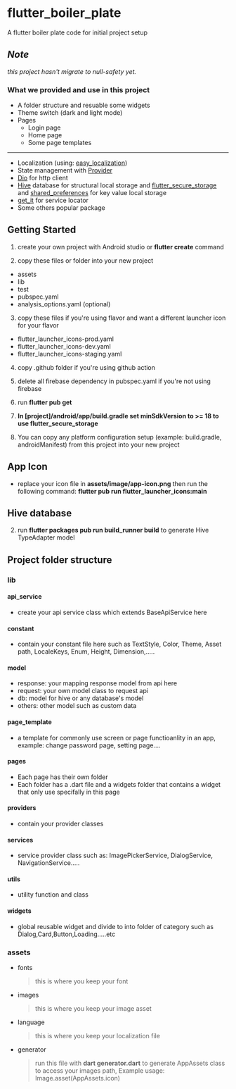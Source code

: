# flutter_boiler_plate

A flutter boiler plate code for initial project setup

## _Note_

_this project hasn't migrate to null-safety yet._

### What we provided and use in this project

- A folder structure and resuable some widgets
- Theme switch (dark and light mode)
- Pages
  - Login page
  - Home page
  - Some page templates

---

- Localization (using: [easy_localization](https://pub.dev/packages/easy_localization))
- State management with [Provider](https://pub.dev/packages/provider)
- [Dio](https://pub.dev/packages/dio) for http client
- [Hive](https://pub.dev/packages/hive) database for structural local storage and [flutter_secure_storage](https://pub.dev/packages/flutter_secure_storage) and [shared_preferences](https://pub.dev/packages/shared_preferences) for key value local storage
- [get_it](https://pub.dev/packages/get_it) for service locator
- Some others popular package

## Getting Started

1. create your own project with Android studio or **flutter create** command

2. copy these files or folder into your new project

- assets
- lib
- test
- pubspec.yaml
- analysis_options.yaml (optional)

3. copy these files if you're using flavor and want a different launcher icon for your flavor

- flutter_launcher_icons-prod.yaml
- flutter_launcher_icons-dev.yaml
- flutter_launcher_icons-staging.yaml

4. copy .github folder if you're using github action

5. delete all firebase dependency in pubspec.yaml if you're not using firebase

6. run **flutter pub get**
7. **In [project]/android/app/build.gradle set minSdkVersion to >= 18 to use flutter_secure_storage**
8. You can copy any platform configuration setup (example: build.gradle, androidManifest) from this project into your new project

## App Icon

- replace your icon file in **assets/image/app-icon.png** then run the following command: **flutter pub run flutter_launcher_icons:main**

## Hive database

2. run **flutter packages pub run build_runner build** to generate Hive TypeAdapter model

## Project folder structure

### lib

#### api_service

- create your api service class which extends BaseApiService here

#### constant

- contain your constant file here such as TextStyle, Color, Theme, Asset path, LocaleKeys, Enum, Height, Dimension,.....

#### model

- response: your mapping response model from api here
- request: your own model class to request api
- db: model for hive or any database's model
- others: other model such as custom data

#### page_template

- a template for commonly use screen or page functioanlity in an app, example: change password page, setting page....

#### pages

- Each page has their own folder
- Each folder has a .dart file and a widgets folder that contains a widget that only use specifally in this page

#### providers

- contain your provider classes

#### services

- service provider class such as: ImagePickerService, DialogService, NavigationService.....

#### utils

- utility function and class

#### widgets

- global reusable widget and divide to into folder of category such as Dialog,Card,Button,Loading.....etc

### assets

- fonts
  > this is where you keep your font
- images

  > this is where you keep your image asset

- language

  > this is where you keep your localization file

- generator
  > run this file with **dart generator.dart** to generate AppAssets class to access your images path, Example usage: Image.asset(AppAssets.icon)
